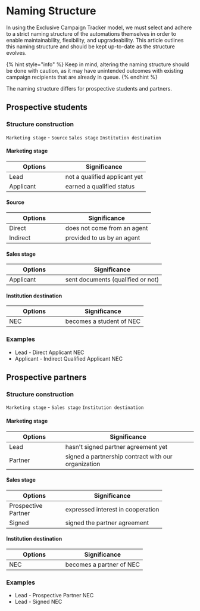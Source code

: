 # Naming Structure

In using the Exclusive Campaign Tracker model, we must select and adhere to a strict naming structure of the automations themselves in order to enable maintainability, flexibility, and upgradeability. This article outlines this naming structure and should be kept up-to-date as the structure evolves.

{% hint style="info" %}
Keep in mind, altering the naming structure should be done with caution, as it may have unintended outcomes with existing campaign recipients that are already in queue.
{% endhint %}

The naming structure differs for prospective students and partners.

## Prospective students

### Structure construction

`Marketing stage` - `Source` `Sales stage` `Institution destination`

#### Marketing stage

<table><thead><tr><th width="135">Options</th><th>Significance</th></tr></thead><tbody><tr><td>Lead</td><td>not a qualified applicant yet</td></tr><tr><td>Applicant</td><td>earned a qualified status</td></tr></tbody></table>

#### Source

<table><thead><tr><th width=135>Options<th>Significance<tbody><tr><td>Direct<td>does not come from an agent<tr><td>Indirect<td>provided to us by an agent</table>

#### Sales stage

<table><thead><tr><th width=135>Options<th>Significance<tbody><tr><td>Applicant<td>sent documents (qualified or not)</table>

#### Institution destination

<table><thead><tr><th width=135>Options<th>Significance<tbody><tr><td>NEC<td>becomes a student of NEC</table>

### Examples

* Lead - Direct Applicant NEC
* Applicant - Indirect Qualified Applicant NEC

## Prospective partners

### Structure construction

`Marketing stage` - `Sales stage` `Institution destination`

#### Marketing stage

<table><thead><tr><th width="135">Options</th><th>Significance</th></tr></thead><tbody><tr><td>Lead</td><td>hasn't signed partner agreement yet</td></tr><tr><td>Partner</td><td>signed a partnership contract with our organization</td></tr></tbody></table>

#### Sales stage

<table><thead><tr><th width=135>Options<th>Significance<tbody><tr><td>Prospective Partner<td>expressed interest in cooperation</tr><tr><td>Signed<td>signed the partner agreement</tr></table>

#### Institution destination

<table><thead><tr><th width=135>Options<th>Significance<tbody><tr><td>NEC<td>becomes a partner of NEC</table>

### Examples

* Lead - Prospective Partner NEC
* Lead - Signed NEC